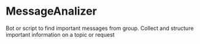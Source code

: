 # MessageAnalizer
Bot or script to find important messages from group. Collect and structure important information on a topic or request
